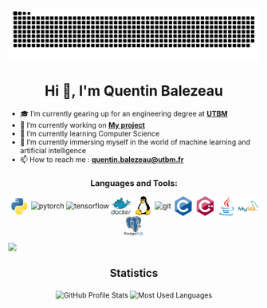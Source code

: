 <img src="https://github.com/balezeauquentin/balezeauquentin/blob/output/snake.svg" alt="Snake animation" />

###
<h1 align="center">Hi 👋, I'm Quentin Balezeau</h1>

- 🎓 I’m currently gearing up for an engineering degree at [**UTBM**](https://www.utbm.fr/)
- 🔭 I’m currently working on [**My project**](https://github.com/balezeauquentin?tab=repositories)
- 🌱 I’m currently learning Computer Science 
- 🤖 I’m currently immersing myself in the world of machine learning and artificial intelligence
- 📫 How to reach me : **quentin.balezeau@utbm.fr**







<h3 align="center">Languages and Tools:</h3>
<p align="center">
    <img src="https://raw.githubusercontent.com/teamedwardforever/Readme-Generator/71f25dd8b98329b168142a6b782a107b75eab178/svg/Skills/Languages/python-original.svg" alt="Python" width="40" height="40" align="center"/>
    <img src="https://www.vectorlogo.zone/logos/pytorch/pytorch-icon.svg" alt="pytorch" width="40" height="40" align="center"/>
    <img src="https://www.vectorlogo.zone/logos/tensorflow/tensorflow-icon.svg" alt="tensorflow" width="40" height="40" align="center"/> </a> 
    <img src="https://raw.githubusercontent.com/devicons/devicon/master/icons/docker/docker-original-wordmark.svg" alt="docker" width="40" height="40" align="center"/> </a> 
    <img src="https://raw.githubusercontent.com/devicons/devicon/master/icons/linux/linux-original.svg" alt="linux" width="40" height="40" align="center"/>
    <img src="https://www.vectorlogo.zone/logos/git-scm/git-scm-icon.svg" alt="git" width="40" height="40" align="center"/>
    <img src="https://raw.githubusercontent.com/teamedwardforever/Readme-Generator/71f25dd8b98329b168142a6b782a107b75eab178/svg/Skills/Languages/c-original.svg" alt="C" width="40" height="40" align="center"/>
    <img src="https://raw.githubusercontent.com/teamedwardforever/Readme-Generator/71f25dd8b98329b168142a6b782a107b75eab178/svg/Skills/Languages/cplusplus-original.svg" alt="CPP" width="40" height="40" align="center"/>
    <img src="https://raw.githubusercontent.com/teamedwardforever/Readme-Generator/71f25dd8b98329b168142a6b782a107b75eab178/svg/Skills/Languages/java-original.svg" alt="Java" width="40" height="40" align="center"/>
    <img src="https://raw.githubusercontent.com/devicons/devicon/master/icons/mysql/mysql-original-wordmark.svg" alt="mysql" width="40" height="40" align="center"/>
    <img src="https://raw.githubusercontent.com/devicons/devicon/master/icons/postgresql/postgresql-original-wordmark.svg" alt="postgresql" width="40" height="40" align="center"/>
</p>

<img src="https://user-images.githubusercontent.com/73097560/115834477-dbab4500-a447-11eb-908a-139a6edaec5c.gif">
<h3 align="center" style="font-size: 21px;">Statistics</h3>
<div align= "center";>
    <img align="center" width="32%" src="http://github-profile-summary-cards.vercel.app/api/cards/stats?username=balezeauquentin&theme=2077" alt="GitHub Profile Stats" />
    <img align="center" width="32%" src="http://github-profile-summary-cards.vercel.app/api/cards/most-commit-language?username=balezeauquentin&theme=2077" alt="Most Used Languages" />
</div>




<div align="center">
<a href="https://github.com/balezeauquentin">
</div>

